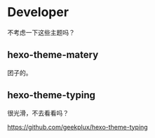 # Developer

不考虑一下这些主题吗？

## hexo-theme-matery

团子的。

## hexo-theme-typing

很光滑，不去看看吗？

<https://github.com/geekplux/hexo-theme-typing>
